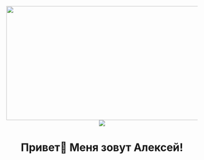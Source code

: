<br clear="both">

<div align="center">
  <img height="300" width="600" src="https://user-images.githubusercontent.com/74038190/225813708-98b745f2-7d22-48cf-9150-083f1b00d6c9.gif"  />
  <img src="https://readme-typing-svg.herokuapp.com?color=blue&lines=Привет">
</div>

###

<h1 align="center">Привет👋 Меня зовут Алексей!</h1>
